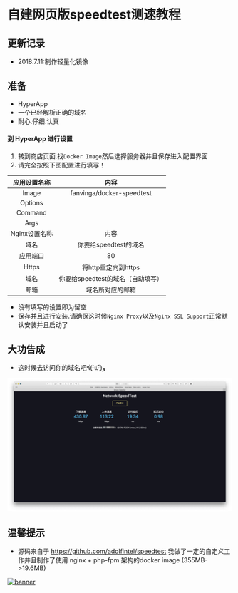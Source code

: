 # 自建网页版speedtest测速教程

## 更新记录

* 2018.7.11:制作轻量化镜像

## 准备

* HyperApp
* 一个已经解析正确的域名
* 耐心.仔细.认真

#### 到 HyperApp 进行设置

1. 转到商店页面.找``Docker Image``然后选择服务器并且保存进入配置界面
2. 请完全按照下图配置进行填写！


|   应用设置名称    |               内容                |
| :---------------: | :-------------------------------: |
|       Image       |     fanvinga/docker-speedtest     |
|      Options      |                                   |
|      Command      |                                   |
|       Args        |                                   |
| Nginx设置名称 |             内容              |
|       域名        |       你要给speedtest的域名       |
|     应用端口      |                80                 |
|       Https       |        将http重定向到https        |
|       域名        | 你要给speedtest的域名（自动填写） |
|       邮箱        |         域名所对应的邮箱          |

* 没有填写的设置即为留空
* 保存并且进行安装.请确保这时候``Nginx Proxy``以及``Nginx SSL Support``正常默认安装并且启动了
## 大功告成

* 这时候去访问你的域名吧٩(˃̶͈̀௰˂̶͈́)و

![speedtest](./images/speedtest-1.png)

## 温馨提示

* 源码来自于 https://github.com/adolfintel/speedtest 我做了一定的自定义工作并且制作了使用 nginx + php-fpm 架构的docker image (355MB->19.6MB)



<a href="https://vinga.tech"><img src="/images/banner.png" alt="banner" target="_blank"></a>
